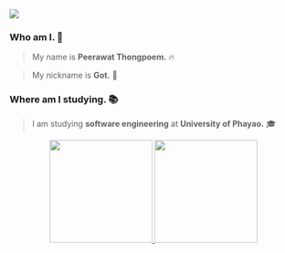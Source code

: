 ![](https://github.com/halfrost/halfrost/blob/master/icons/header_.png)
### Who am I. 🚀
> My name is **Peerawat Thongpoem.** 🔥

> My nickname is **Got.** 💫
### Where am I studying. 📚
>I am studying **software engineering** at **University of Phayao.** 🎓


<p align="center">
<a href="https://github.com/AVS1508">
  <img height="180em" src="https://github-readme-stats-eight-theta.vercel.app/api?username=sagotty6602&show_icons=true&theme=vue-dark&include_all_commits=true&count_private=true" />
  <img height="180em" src="https://github-readme-stats-eight-theta.vercel.app/api/top-langs/?username=sagotty6602&layout=compact&exclude_lang=java+r&theme=vue-dark" />
</a>
</p>

<!--
**sagotty6602/sagotty6602** is a ✨ _special_ ✨ repository because its `README.md` (this file) appears on your GitHub profile.

Here are some ideas to get you started:

- 🔭 I’m currently working on ...
- 🌱 I’m currently learning ...
- 👯 I’m looking to collaborate on ...
- 🤔 I’m looking for help with ...
- 💬 Ask me about ...
- 📫 How to reach me: ...
- 😄 Pronouns: ...
- ⚡ Fun fact: ...
-->
